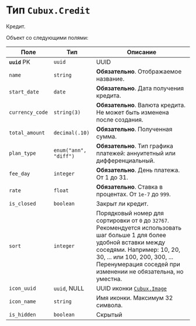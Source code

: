 Тип `Cubux.Credit`
==================

Кредит.

Объект со следующими полями:

Поле | Тип | Описание
---- | --- | --------
**`uuid`** PK   | `uuid`      | UUID
`name`          | `string`    | **Обязательно**. Отображаемое название.
`start_date`    | `date`      | **Обязательно**. Дата получения кредита.
`currency_code` | `string(3)` | **Обязательно**. Валюта кредита. Не может быть изменена после создания.
`total_amount`  | `decimal(.10)` | **Обязательно**. Полученная сумма.
`plan_type` | `enum("ann", "diff")` | **Обязательно**. Тип графика платежей: аннуитетный или дифференциальный.
`fee_day`       | `integer`   | **Обязательно**. День платежа. От 1 до 31.
`rate`          | `float`     | **Обязательно**. Ставка в процентах. От `1e-7` до `999`.
`is_closed`     | `boolean`   | Закрыт ли кредит.
`sort`          | `integer`   | Порядковый номер для сортировки от `0` до `32767`. Рекомендуется использовать шаг больше 1 для более удобной вставки между соседями. Например: 10, 20, 30, ... или 100, 200, 300, ... Перенумерация соседей при изменении не обязательна, но уместна.
`icon_uuid`    | `uuid`, NULL | UUID иконки [`Cubux.Image`][Cubux.Image]
`icon_name`     | `string`    | Имя иконки. Максимум 32 символа.
`is_hidden`     | `boolean`   | Скрытый


[Cubux.Image]: image.md
